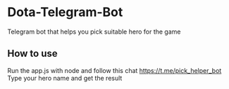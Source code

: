 # Dota-Telegram-Bot
Telegram bot that helps you pick suitable hero for the game

## How to use

Run the app.js with node and follow this chat https://t.me/pick_helper_bot
Type your hero name and get the result


